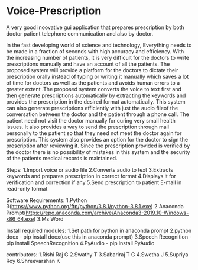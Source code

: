 # Voice-Prescription
A very good inoovative gui application that prepares prescription by both doctor patient telephone communication and also by doctor.

In the fast developing world of science and technology, Everything needs to be made in a fraction of seconds with high accuracy and efficiency. With the increasing number of patients, it is very difficult for the doctors to write prescriptions manually and have an account of all the patients. The proposed system will provide a platform for the doctors to dictate their prescription orally instead of typing or writing it manually which saves a lot of time for doctors as well as the patients and avoids human errors to a greater extent .The proposed system converts the voice to text first and then generate prescriptions automatically by extracting the keywords and provides the prescription in the desired format automatically. This system can also generate prescriptions efficiently with just the audio fileof the conversation between the doctor and the patient through a phone call. The patient need not visit the doctor manually for curing very small health issues. It also provides a way to send the prescription through mail personally to the patient so that they need not meet the doctor again for prescription. This system also provides an option for the doctor to sign the prescription after reviewing it. Since the prescription provided is verified by the doctor there is no possibility of mistakes in this system and the security of the patients medical records is maintained.

Steps:
  1.Import voice or audio file
  2.Converts audio to text
  3.Extracts keywords and prepares prescription in correct format
  4.Displays it for verification and correction if any
  5.Send prescription to patient E-mail in read-only format
 
Software Requirements:
  1.Python 3(https://www.python.org/ftp/python/3.8.1/python-3.8.1.exe)
  2.Anaconda Prompt(https://repo.anaconda.com/archive/Anaconda3-2019.10-Windows-x86_64.exe)
  3.Ms Word
 
 Install required modules:
  1.Set path for python in anaconda prompt
  2.python docx - pip install docx(use this in anaconda prompt)
  3.Speech Recognition - pip install SpeechRecognition
  4.PyAudio - pip install PyAudio
  
 contributors:
  1.Rishi Raj G
  2.Swathy T
  3.Sabariraj T G
  4.Swetha J
  5.Supriya Roy
  6.Shreevarshan K
 

